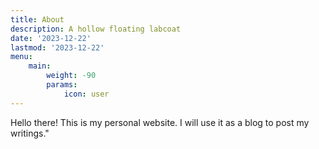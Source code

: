 ```yaml
---
title: About
description: A hollow floating labcoat
date: '2023-12-22'
lastmod: '2023-12-22'
menu:
    main: 
        weight: -90
        params:
            icon: user
---
```

Hello there! This is my personal website. I will use it as a blog to post my writings."

